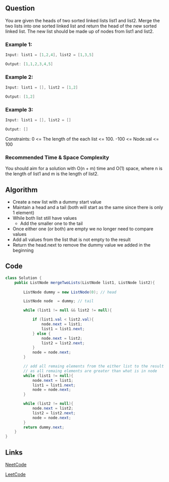 ## Question
You are given the heads of two sorted linked lists list1 and list2.
Merge the two lists into one sorted linked list and return the head of the new sorted linked list.
The new list should be made up of nodes from list1 and list2.
### Example 1:



```java
Input: list1 = [1,2,4], list2 = [1,3,5]

Output: [1,1,2,3,4,5]

```
### Example 2:


```java
Input: list1 = [], list2 = [1,2]

Output: [1,2]

```
### Example 3:


```java
Input: list1 = [], list2 = []

Output: []

```

Constraints:
0 <= The length of the each list <= 100.
-100 <= Node.val <= 100


### Recommended Time & Space Complexity

You should aim for a solution with O(n + m) time and O(1) space, where n is the length of list1 and m is the length of list2.

## Algorithm 
- Create a new list with a dummy start value
- Maintain a head and a tail (both will start as the same since there is only 1 element)
- While both list still have values 
	- Add the smaller one to the tail
- Once either one (or both) are empty we no longer need to compare values 
- Add all values from the list that is not empty to the result 
- Return the head.next to remove the dummy value we added in the beginning
## Code 
``` Java
class Solution {
    public ListNode mergeTwoLists(ListNode list1, ListNode list2){
		
        ListNode dummy = new ListNode(0); // head

        ListNode node  = dummy; // tail 

        while (list1 != null && list2 != null){

            if (list1.val < list2.val){
                node.next = list1;
                list1 = list1.next;
            } else {
                node.next = list2;
                list2 = list2.next;
            }
            node = node.next;
        }

		// add all remaing elements from the either list to the result 
		// as all remaing elements are greater than what is in node 
        while (list1 != null){
            node.next = list1;
            list1 = list1.next;
            node = node.next;
        }

        while (list2 != null){
            node.next = list2;
            list2 = list2.next;
            node = node.next;
        }
        return dummy.next;
    }
}

```

## Links

[NeetCode](https://neetcode.io/problems/merge-two-sorted-linked-lists)

[LeetCode](https://leetcode.com/problems/merge-two-sorted-linked-lists)
